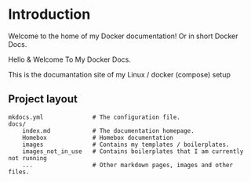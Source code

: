 # Introduction

Welcome to the home of my Docker documentation! Or in short Docker Docs.

Hello & Welcome To My Docker Docs.

This is the documantation site of my Linux / docker (compose) setup

## Project layout

```
mkdocs.yml              # The configuration file.
docs/
    index.md            # The documentation homepage.
    Homebox             # Homebox documentation
    images              # Contains my templates / boilerplates.
    images_not_in_use   # Contains boilerplates that I am currently not running
    ...                 # Other markdown pages, images and other files.
```
